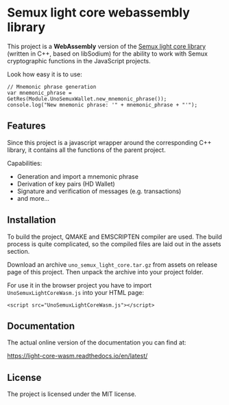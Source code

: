 Semux light core webassembly library
====================================

This project is a **WebAssembly** version of the [Semux light core library](https://github.com/uno-labs/semux-light-core) 
(written in C++, based on libSodium) for the ability to work with Semux cryptographic functions in the JavaScript projects.

Look how easy it is to use:

    // Mnemonic phrase generation
    var mnemonic_phrase = GetRes(Module.UnoSemuxWallet.new_mnemonic_phrase());
    console.log("New mnemonic phrase: '" + mnemonic_phrase + "'");


Features
--------

Since this project is a javascript wrapper around the corresponding C++ library, 
it contains all the functions of the parent project.

Capabilities:

- Generation and import a mnemonic phrase
- Derivation of key pairs (HD Wallet)
- Signature and verification of messages (e.g. transactions)
- and more...


Installation
------------

To build the project, QMAKE and EMSCRIPTEN compiler are used. The build process is quite complicated,
so the compiled files are laid out in the assets section.

Download an archive `uno_semux_light_core.tar.gz` from assets on release page of this project.
Then unpack the archive into your project folder.

For use it in the browser project you have to import `UnoSemuxLightCoreWasm.js` into your HTML page: 

    <script src="UnoSemuxLightCoreWasm.js"></script>

Documentation
-------------

The actual online version of the documentation you can find at:

https://light-core-wasm.readthedocs.io/en/latest/

License
-------

The project is licensed under the MIT license.
